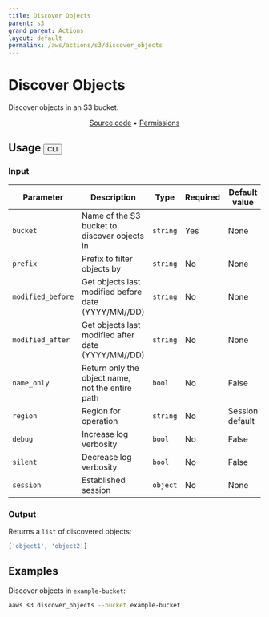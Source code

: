 ```yaml
---
title: Discover Objects
parent: s3
grand_parent: Actions
layout: default
permalink: /aws/actions/s3/discover_objects
---
```


# Discover Objects

Discover objects in an S3 bucket.

<p align="center">
   <a href="https://github.com/avtomat-hub/avtomat-aws/tree/main/avtomat_aws/services/s3/discover_objects.py">Source code</a> •
   <a href="/aws/permissions/s3/discover_objects">Permissions</a>
</p>

## Usage <button id="toggleButton" class="btn fs-3" onclick="toggleTables()">CLI</button>

### Input

| Parameter         | Description                                         | Type     | Required | Default value   |
|-------------------|-----------------------------------------------------|----------|----------|-----------------|
| `bucket`          | Name of the S3 bucket to discover objects in        | `string` | Yes      | None            |
| `prefix`          | Prefix to filter objects by                         | `string` | No       | None            |
| `modified_before` | Get objects last modified before date (YYYY/MM//DD) | `string` | No       | None            |
| `modified_after`  | Get objects last modified after date (YYYY/MM//DD)  | `string` | No       | None            |
| `name_only`       | Return only the object name, not the entire path    | `bool`   | No       | False           |
| `region`          | Region for operation                                | `string` | No       | Session default |
| `debug`           | Increase log verbosity                              | `bool`   | No       | False           |
| `silent`          | Decrease log verbosity                              | `bool`   | No       | False           |
| `session`         | Established session                                 | `object` | No       | None            |

### Output

Returns a `list` of discovered objects:

```python
['object1', 'object2']
```

<div markdown="1" id="cli" style="display: block;">

## Examples

Discover objects in `example-bucket`:

```bash
aaws s3 discover_objects --bucket example-bucket
```

</div>

<div markdown="1" id="prog" style="display: none;">

## Examples

Discover objects in `example-bucket`:

```python
from avtomat_aws import s3

response = s3.discover_objects(bucket='example-bucket')
```

</div>

<script>
  function toggleTables() {
    var cli = document.getElementById("cli");
    var prog = document.getElementById("prog");
    var toggleButton = document.getElementById("toggleButton");
    if (cli.style.display === "none") {
      cli.style.display = "block";
      prog.style.display = "none";
      toggleButton.innerHTML = "CLI";
    } else {
      cli.style.display = "none";
      prog.style.display = "block";
      toggleButton.innerHTML = "Programmatic";
    } 
  }
</script>
